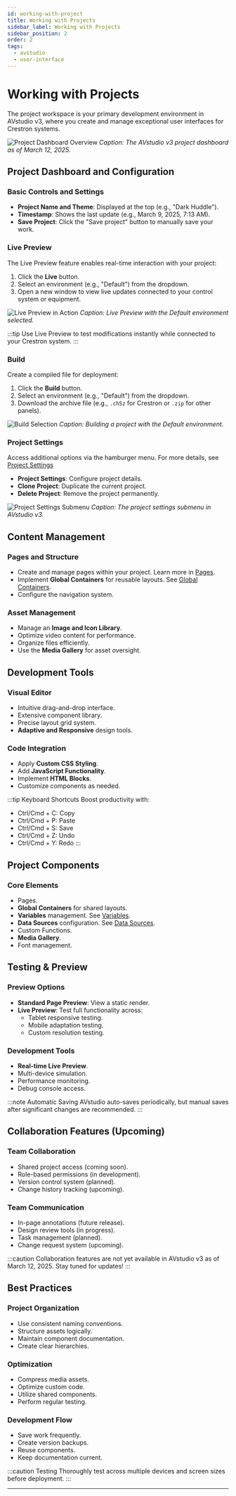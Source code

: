 ```yaml
---
id: working-with-project
title: Working with Projects
sidebar_label: Working with Projects
sidebar_position: 2
order: 2
tags:
  - avstudio
  - user-interface
---
```


# Working with Projects

The project workspace is your primary development environment in AVstudio v3, where you create and manage exceptional user interfaces for Crestron systems.

![Project Dashboard Overview](./img/avstudio-3-001-1-dashboard.jpg)
*Caption: The AVstudio v3 project dashboard as of March 12, 2025.*

## Project Dashboard and Configuration

### Basic Controls and Settings
- **Project Name and Theme**: Displayed at the top (e.g., "Dark Huddle").
- **Timestamp**: Shows the last update (e.g., March 9, 2025, 7:13 AM).
- **Save Project**: Click the "Save project" button to manually save your work.

### Live Preview
The Live Preview feature enables real-time interaction with your project:
1. Click the **Live** button.
2. Select an environment (e.g., "Default") from the dropdown.
3. Open a new window to view live updates connected to your control system or equipment.

![Live Preview in Action](./img/avstudio-3-001-2-live-preview.jpg)
*Caption: Live Preview with the Default environment selected.*

:::tip
Use Live Preview to test modifications instantly while connected to your Crestron system.
:::

### Build
Create a compiled file for deployment:
1. Click the **Build** button.
2. Select an environment (e.g., "Default") from the dropdown.
3. Download the archive file (e.g., `.ch5z` for Crestron or `.zip` for other panels).

![Build Selection](./img/avstudio-3-001-3-build.jpg)
*Caption: Building a project with the Default environment.*

### Project Settings
Access additional options via the hamburger menu. For more details, see [Project Settings](../../3-user-interface/3-2-working-with-project/1-project-settings/1-project-settings.md)

- **Project Settings**: Configure project details.
- **Clone Project**: Duplicate the current project.
- **Delete Project**: Remove the project permanently.

![Project Settings Submenu](./img/avstudio-3-001-4-project-settings-submenu.jpg)
*Caption: The project settings submenu in AVstudio v3.*

## Content Management

### Pages and Structure
- Create and manage pages within your project. Learn more in [Pages](../3-2-working-with-project/2-pages/2-pages.md).
- Implement **Global Containers** for reusable layouts. See [Global Containers](../3-2-working-with-project/4-global-containers/4-global-containers.md).
- Configure the navigation system.

### Asset Management
- Manage an **Image and Icon Library**.
- Optimize video content for performance.
- Organize files efficiently.
- Use the **Media Gallery** for asset oversight.

## Development Tools

### Visual Editor
- Intuitive drag-and-drop interface.
- Extensive component library.
- Precise layout grid system.
- **Adaptive and Responsive** design tools.

### Code Integration
- Apply **Custom CSS Styling**.
- Add **JavaScript Functionality**.
- Implement **HTML Blocks**.
- Customize components as needed.

:::tip Keyboard Shortcuts
Boost productivity with:
- Ctrl/Cmd + C: Copy
- Ctrl/Cmd + P: Paste
- Ctrl/Cmd + S: Save
- Ctrl/Cmd + Z: Undo
- Ctrl/Cmd + Y: Redo
:::

## Project Components

### Core Elements
- Pages.
- **Global Containers** for shared layouts.
- **Variables** management. See [Variables](../3-2-working-with-project/5-variables/5-variables.md).
- **Data Sources** configuration. See [Data Sources](../3-2-working-with-project/6-data-sources/6-data-sources.md).
- Custom Functions.
- **Media Gallery**.
- Font management.

## Testing & Preview

### Preview Options
- **Standard Page Preview**: View a static render.
- **Live Preview**: Test full functionality across:
  - Tablet responsive testing.
  - Mobile adaptation testing.
  - Custom resolution testing.

### Development Tools
- **Real-time Live Preview**.
- Multi-device simulation.
- Performance monitoring.
- Debug console access.

:::note Automatic Saving
AVstudio auto-saves periodically, but manual saves after significant changes are recommended.
:::

## Collaboration Features (Upcoming)

### Team Collaboration
- Shared project access (coming soon).
- Role-based permissions (in development).
- Version control system (planned).
- Change history tracking (upcoming).

### Team Communication
- In-page annotations (future release).
- Design review tools (in progress).
- Task management (planned).
- Change request system (upcoming).

:::caution
Collaboration features are not yet available in AVstudio v3 as of March 12, 2025. Stay tuned for updates!
:::

## Best Practices

### Project Organization
- Use consistent naming conventions.
- Structure assets logically.
- Maintain component documentation.
- Create clear hierarchies.

### Optimization
- Compress media assets.
- Optimize custom code.
- Utilize shared components.
- Perform regular testing.

### Development Flow
- Save work frequently.
- Create version backups.
- Reuse components.
- Keep documentation current.

:::caution Testing
Thoroughly test across multiple devices and screen sizes before deployment.
:::

---